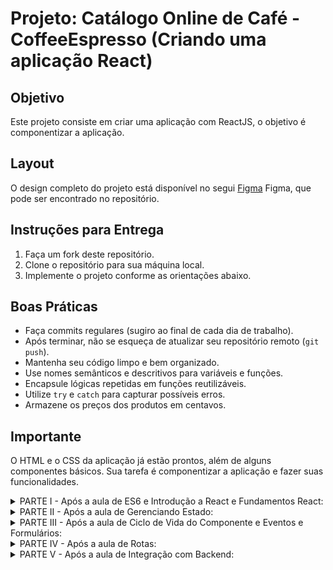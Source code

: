 # Projeto: Catálogo Online de Café - CoffeeEspresso (Criando uma aplicação React)
## Objetivo

Este projeto consiste em criar uma aplicação com ReactJS, o objetivo é componentizar a aplicação.

## Layout

O design completo do projeto está disponível no segui [Figma](https://www.figma.com/design/UD1u5UxZQrc1jFSSUOK1n9/desafio-progressivo?node-id=0-1&t=WChvmNQQOVDsWHSc-1) Figma, que pode ser encontrado no repositório.

## Instruções para Entrega

1. Faça um fork deste repositório.
2. Clone o repositório para sua máquina local.
3. Implemente o projeto conforme as orientações abaixo.

## Boas Práticas

- Faça commits regulares (sugiro ao final de cada dia de trabalho).
- Após terminar, não se esqueça de atualizar seu repositório remoto (`git push`).
- Mantenha seu código limpo e bem organizado.
- Use nomes semânticos e descritivos para variáveis e funções.
- Encapsule lógicas repetidas em funções reutilizáveis.
- Utilize `try` e `catch` para capturar possíveis erros.
- Armazene os preços dos produtos em centavos.

## Importante

O HTML e o CSS da aplicação já estão prontos, além de alguns componentes básicos. Sua tarefa é componentizar a aplicação e fazer suas funcionalidades.

<details>
<summary>
PARTE I - Após a aula de ES6 e Introdução a React e Fundamentos React:
</summary>

1. Transformar o código repetido do card de produto existente da pagina home para um componente reutilizável.
2. Criar os componentes de acordo com o figma do projeto.

</details>
<details>
<summary>
PARTE II - Após a aula de Gerenciando Estado:
</summary>

1. Na Home, criar estado para gerenciar os produtos por categoria, usando `useState`. O estado deve ser um array de objetos JavaScript representando os produtos com os seguintes campos: `id`, `nome`, `imagem`, `descricao`, `preco` (em centavos), `vegano`, e `categoria`.
```js
[
  {
    id: "7",
    nome: "Mocha",
    imagem: "./image/product-07.png",
    descricao: "Uma descrição completa do produto.",
    preco: {
      de: 1000,
      por: 800,
    },
    vegano: false,
    categoria: "clássicos",
  },
]
```
2. Na Home, listar os produtos do estado usando o `map`.
```tsx
  <a href={`/product/1`} className="products__list--item">
    <img src="/product-02.png" alt="" />
    <h3 className="products__list--price">R$ 0,00 <span>R$ 0,00</span></h3>
    <h4 className="products__list--name">Americano</h4>
    <div className="product__tag">
      <img src={PlantImage} alt="planta" />
      <span>Vegano</span>
    </div>
  </a>
```
3. Na Home, adicionar links em cada produto que redirecionam para a página `/product`, passando o `ID` do produto como parâmetro na URL (exemplo: `/product/123`).
```tsx
<a href={`/product/123`} className="products__list--item">
</a>
```

4. Na página de Produto, obter o `ID` do produto usando o código abaixo e exibir todos os dados daquele produto, os dados podem ser buscado do estado:

```js
import { useParams } from 'react-router-dom';
const { id } = useParams();
console.log('ID do produto:', idProduto);
```

5. No carrinho, criar estado para gerenciar os produtos no Carrinho usando `useState`
```js
[
  {
    "id": "6b9f",
    "idProduto": "4",
    "nome": "Café com leite",
    "imagem": "./image/product-04.png",
    "preco": 1000,
    "vegano": false,
    "quantidade": "3",
    "observacao": ""
  }
]
```
6. No carrinho, listar os produtos do Carrinho usando o `map`.
```tsx
<div className="cart__product">
  <img
    src="/product-01.png"
    alt=""
    className="cart__productImage"
  />

  <div className="cart__productInfo">
    <div className="cart__productRow">
      <div className="cart__productColumn">
        <h2 className="cart__productName">Café Espresso</h2>

        <div className="product__tag">
          <img src={plantImage} alt="vegano" />
          <span>Vegano</span>
        </div>
      </div>

      <button className="cart__productDelete">
        <img src={deleteImage} alt="Deletar produto" />
      </button>
    </div>

    <div className="cart__productRow">
      <h3 className="cart__productPrice">R$ 10,00</h3>

      <section className="product__quantity">
        <button type="button" className="product__quantityMinus">
          <img src={plusImage} alt="mais um" />
        </button>
        <input type="text" readOnly  className="product__quantityInput" value={1} />
        <button type="button" className="product__quantityPlus">
          <img src={minusImage} alt="menos um" />
        </button>
      </section>
    </div>
  </div>
</div>
```
</details>

<details>
<summary>
PARTE III - Após a aula de Ciclo de Vida do Componente e Eventos e Formulários:
</summary>

1. Na página de Produto, implementar a funcionalidade do botão Comprar:

- Adicionar o produto ao carrinho considerando a quantidade e as observações fornecidas pelo usuário.

- Implementar a funcionalidade de alterar a quantidade de produtos diretamente no campo de quantidade, garantindo que o valor mínimo seja 1.

- Criar um estado sendo array de objetos para armazenar os produtos no carrinho, adicionando os campos quantidade e observacao ao objeto do produto.

```js
const produtosNoCarrinho = [
  {
    id: "6b9f",
    idProduto: "4",
    nome: "Café com Leite",
    imagem: "./image/product-04.png",
    preco: 1000,
    vegano: false,
    quantidade: 3,
    observacao: "",
  },
];
```

2. Implementar a funcionalidade de abrir e fechar o carrinho ao clicar no ícone de `X.svg`.  

   
</details>

<details>
<summary>
PARTE IV - Após a aula de Rotas:
</summary>

1. Configurar as rotas
2. Criar Rota para Home em `/`
3. Criar Rota para Produto em `/product/:id`
</details>

<details>
<summary>
PARTE V - Após a aula de Integração com Backend:
</summary>
1. Na raiz do projeto, há um arquivo `db.json`. Use o JSON Server para gerar uma API fake.

```json
{
  "produtos": [
    {
      "id": "1",
      "nome": "Espresso",
      "imagem": "./image/product-01.png",
      "descricao": "Imagine um café espresso como um abraço acolhedor em uma xícara...",
      "preco": {
        "de": 800,
        "por": 600
      },
      "vegano": true,
      "categoria": "classicos"
    }
  ],
  "carrinho": [
    {
      "id": "6b9f",
      "idProduto": "4",
      "nome": "Café com leite",
      "imagem": "./image/product-04.png",
      "preco": 1000,
      "vegano": false,
      "quantidade": "3",
      "observacao": ""
    }
  ]
}
```
### Deixe sua FAKE API Rodando para que os endpoints funcionem

```bash
# Instalar JSON Server globalmente
npm install -g json-server

# Para rodar em uma porta específica
npx json-server db.json --port 3001
```

### Endpoints:

- `/produtos`
  - `GET`: pegar a lista de produtos
- `/produtos/[id] `(trocar `[id]` pelo id do produto)
  - `GET` => pegar os dados de um produto específico
- `/carrinho`
  - `GET`: pegar a lista de produtos no carrinho
  - `POST`: cadastrar um item no carrinho
- `/carrinho/[id]` (trocar `[id]` pelo id do item)
  - `DELETE`: deletar um item do carrinho
  - `PUT`: alterar os dados do item no carrinho



2. Fazer a integração com a API para substituir o array de produtos e o array de produtos no carrinho:
  - Home
    - Obtenha a listagem de produtos no endopoint `GET /produtos`
  - Produto
    - Obtenha os dados do produto específico no endpoint `GET /produtos[id]`
    - Ao clicar em comprar, o produto deve ser adicionado no carrinho, use o endpoint `POST /carrinho`
- carrinho:
  - Obtenha a listagem de produtos do carrinho no endpoint `GET /carrinho`
  - Delete um produto do carrinho usando o endpoint `DELETE /carrinho/[id]`
  - Altere a quantidade de um produto do carrinho `PUT /carrinho/[id]`
  - Exclua todos os itens do carrinho usando o endpoint `DELETE /carrinho/[id]`. Dica você pode usar um foreach para deletar todos.
  - Calcule o subtotal, frete e valor total usando o endpoint `GET /carrinho`

</details>
